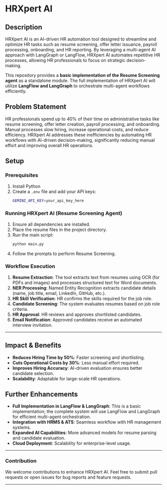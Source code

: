 # HRXpert AI

## Description
HRXpert AI is an AI-driven HR automation tool designed to streamline and optimize HR tasks such as resume screening, offer letter issuance, payroll processing, onboarding, and HR reporting. By leveraging a multi-agent AI approach with LangGraph or LangFlow, HRXpert AI automates repetitive HR processes, allowing HR professionals to focus on strategic decision-making.

This repository provides a **basic implementation of the Resume Screening agent** as a standalone module. The full implementation of HRXpert AI will utilize **LangFlow and LangGraph** to orchestrate multi-agent workflows efficiently.

## Problem Statement
HR professionals spend up to 40% of their time on administrative tasks like resume screening, offer letter creation, payroll processing, and onboarding. Manual processes slow hiring, increase operational costs, and reduce efficiency. HRXpert AI addresses these inefficiencies by automating HR workflows with AI-driven decision-making, significantly reducing manual effort and improving overall HR operations.

## Setup
### Prerequisites
1. Install Python
2. Create a `.env` file and add your API keys:
   ```sh
   GEMINI_API_KEY=your_api_key_here
   ```

### Running HRXpert AI (Resume Screening Agent)
1. Ensure all dependencies are installed.
2. Place the resume files in the project directory.
3. Run the main script:
   ```sh
   python main.py
   ```
4. Follow the prompts to perform Resume Screening.

### Workflow Execution
1. **Resume Extraction**: The tool extracts text from resumes using OCR (for PDFs and images) and processes structured text for Word documents.
2. **NER Processing**: Named Entity Recognition extracts candidate details (name, job title, email, LinkedIn, GitHub, etc.).
3. **HR Skill Verification**: HR confirms the skills required for the job role.
4. **Candidate Screening**: The system evaluates resumes based on job role criteria.
5. **HR Approval**: HR reviews and approves shortlisted candidates.
6. **Email Notification**: Approved candidates receive an automated interview invitation.

---

## Impact & Benefits
- **Reduces Hiring Time by 50%**: Faster screening and shortlisting.
- **Cuts Operational Costs by 30%**: Less manual effort required.
- **Improves Hiring Accuracy**: AI-driven evaluation ensures better candidate selection.
- **Scalability**: Adaptable for large-scale HR operations.

## Further Enhancements 
- **Full Implementation in LangFlow & LangGraph**: This is a basic implementation; the complete system will use LangFlow and LangGraph for efficient multi-agent orchestration.
- **Integration with HRMS & ATS**: Seamless workflow with HR management systems.
- **Expanded AI Capabilities**: More advanced models for resume parsing and candidate evaluation.
- **Cloud Deployment**: Scalability for enterprise-level usage.

---

### Contribution
We welcome contributions to enhance HRXpert AI. Feel free to submit pull requests or open issues for bug reports and feature requests.

---


